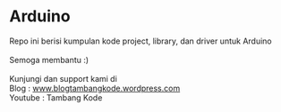 # Arduino

Repo ini berisi kumpulan kode project, library, dan driver untuk Arduino
</br></br>
Semoga membantu :) 
</br></br>
Kunjungi dan support kami di </br>
Blog : www.blogtambangkode.wordpress.com </br>
Youtube : Tambang Kode </br>
